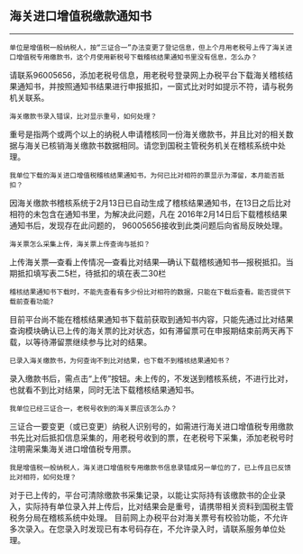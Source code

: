 ## 海关进口增值税缴款通知书

---

 
    单位是增值税一般纳税人，按“三证合一”办法变更了登记信息，但上个月用老税号上传了海关进口增值税专用缴款书，这个月使用新税号下载稽核结果通知书里没有信息，怎么办？
    
   请联系96005656，添加老税号信息，用老税号登录网上办税平台下载海关稽核结果通知书，并按照通知书结果进行申报抵扣，一窗式比对时如提示不符，请与税务机关联系。

    海关缴款书录入错误，比对显示重号，如何处理？

   重号是指两个或两个以上的纳税人申请稽核同一份海关缴款书，并且比对的相关数据与海关已核销海关缴款书数据相同。请您到国税主管税务机关在稽核系统中处理。

    我单位下载的海关进口增值税稽核结果通知书，为何已比对相符的票显示为滞留，本月能否抵扣？

   因海关缴款书稽核系统于2月13日已自动生成了稽核结果通知书，在13日之后比对相符的未包含在通知书里，为解决此问题，凡在 2016年2月14日后下载稽核结果通知书后，发现存在此问题的， 96005656接收到此类问题后向省局反映处理。

    海关票怎么采集上传，海关票上传查询与抵扣？

   上传海关票—查看上传情况—查看比对结果—确认下载稽核通知书—报税抵扣。当期抵扣填写表二5栏，待抵扣的填在表二30栏

    稽核结果通知书下载时，不能先查看有多少份比对相符的数据，只能在下载后查看。能否提供下载前查看功能?

   目前平台尚不能在稽核结果通知书下载前获取到通知书内容，只能先通过比对结果查询模块确认已上传的海关票的比对状态，如有滞留票可在申报期结束前两天再下载，以等待滞留票继续参与比对的结果。

    已录入海关缴款书，为何查询不到比对结果，也下载不到稽核结果通知书？

   录入缴款书后，需点击“上传”按钮。未上传的，不发送到稽核系统，不进行比对，也就看不到比对结果，同时无法下载稽核结果通知书。

    我单位已经三证合一，老税号收到的海关票应该怎么办？

   三证合一要变更（或已变更）纳税人识别号的，如需进行海关进口增值税专用缴款书先比对后抵扣信息采集的，用老税号收到的票，在老税号下采集，添加老税号时注明需采集海关进口增值税专用票。

    我是增值税一般纳税人，海关进口增值税专用缴款书信息录错成另一单位的了，已上传且已反馈比对相符，如何处理？

   对于已上传的，平台可清除缴款书采集记录，以能让实际持有该缴款书的企业录入，实际持有单位录入并上传后，比对结果会是重号，请携带相关资料到国税主管税务分局在稽核系统中处理。
   目前网上办税平台对海关票号有校验功能，不允许多次录入。在您录入时发现已有本号码存在，不允许录入时，请联系服务单位处理。

